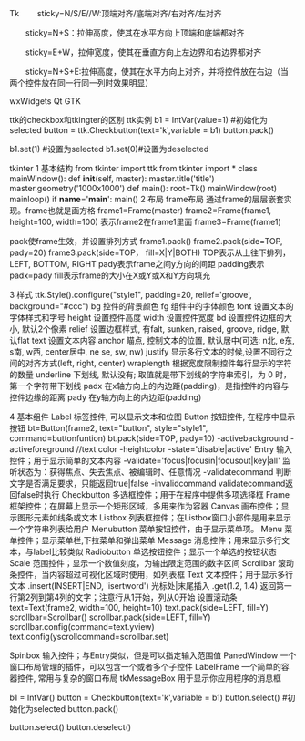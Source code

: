 Tk
　　sticky=N/S/E//W:顶端对齐/底端对齐/右对齐/左对齐

　　sticky=N+S：拉伸高度，使其在水平方向上顶端和底端都对齐

　　sticky=E+W，拉伸宽度，使其在垂直方向上左边界和右边界都对齐

　　sticky=N+S+E:拉伸高度，使其在水平方向上对齐，并将控件放在右边（当两个控件放在同一行同一列时效果明显）

wxWidgets
Qt
GTK

ttk的checkbox和tkingter的区别
ttk实例
b1 = IntVar(value=1) #初始化为selected
button = ttk.Checkbutton(text='k',variable = b1)
button.pack()

b1.set(1) #设置为selected
b1.set(0)#设置为deselected

tkinter
1 基本结构
from tkinter import ttk
from tkinter import *
class mainWindow():
	def __init__(self, master):
		master.title('title')
		master.geometry('1000x1000')
def main():
	root=Tk()
	mainWindow(root)
	mainloop()
if __name__='__main__':
	main()
2 布局
frame布局
通过frame的层层嵌套实现。frame也就是画方格
frame1=Frame(master)
frame2=Frame(frame1, height=100, width=100) 表示frame2在frame1里面
frame3=Frame(frame1)

pack使frame生效，并设置排列方式
frame1.pack()
frame2.pack(side=TOP, pady=20)
frame3.pack(side=TOP， fill=X|Y|BOTH)
TOP表示从上往下排列，LEFT, BOTTOM, RIGHT
pady表示frame之间y方向的间距 padding表示padx=pady
fill表示frame的大小在X或Y或X和Y方向填充

3 样式
ttk.Style().configure("style1", padding=20, relief='groove', background="#ccc")
bg	 控件的背景颜色
fg 	组件中的字体颜色
font 	设置文本的字体样式和字号
height 	设置控件高度
width	设置控件宽度
bd	设置控件边框的大小, 默认2个像素
relief	设置边框样式, 有falt, sunken, raised, groove, ridge, 默认flat
text	设置文本内容
anchor	瞄点, 控制文本的位置, 默认居中(可选: n北, e东, s南, w西, center居中, ne   se, sw, nw)
justify	显示多行文本的时候,设置不同行之间的对齐方式(left, right, center)
wraplength	根据宽度限制控件每行显示的字符的数量
underline	下划线, 默认没有; 取值就是带下划线的字符串索引，为 0 时，第一个字符带下划线
padx	在x轴方向上的内边距(padding)，是指控件的内容与控件边缘的距离
pady	在y轴方向上的内边距(padding)

4 基本组件
Label
标签控件, 可以显示文本和位图
Button
按钮控件, 在程序中显示按钮
bt=Button(frame2, text="button", style="style1", command=buttonfuntion)
bt.pack(side=TOP, pady=10)
	-activebackground
	-activeforeground //text color
	-heightcolor
	-state='disable|active'
Entry
输入控件；用于显示简单的文本内容
	-validate='focus|focusin|focusout|key|all' 监听状态为：获得焦点、失去焦点、被编辑时、任意情况
	-validatecommand 判断文字是否满足要求，只能返回true|false
	-invalidcommand validatecommand返回false时执行
Checkbutton
多选框控件；用于在程序中提供多项选择框
Frame
框架控件；在屏幕上显示一个矩形区域，多用来作为容器
Canvas
画布控件；显示图形元素如线条或文本
Listbox
列表框控件；在Listbox窗口小部件是用来显示一个字符串列表给用户
Menubutton
菜单按钮控件，由于显示菜单项。
Menu
菜单控件；显示菜单栏,下拉菜单和弹出菜单
Message
消息控件；用来显示多行文本，与label比较类似
Radiobutton
单选按钮控件；显示一个单选的按钮状态
Scale
范围控件；显示一个数值刻度，为输出限定范围的数字区间
Scrollbar
滚动条控件，当内容超过可视化区域时使用，如列表框
Text
文本控件；用于显示多行文本
	.insert(INSERT|END, 'isertword') 光标处|末尾插入
	.get(1.2, 1.4) 返回第一行第2列到第4列的文字；注意行从1开始，列从0开始
	设置滚动条
	text=Text(frame2, width=100, height=10)
	text.pack(side=LEFT, fill=Y)
	scrollbar=Scrollbar()
	scrollbar.pack(side=LEFT, fill=Y)
	scrollbar.config(command=text.yview)
	text.config(yscrollcommand=scrollbar.set)
	
Spinbox
输入控件；与Entry类似，但是可以指定输入范围值
PanedWindow
一个窗口布局管理的插件，可以包含一个或者多个子控件
LabelFrame
一个简单的容器控件, 常用与复杂的窗口布局
tkMessageBox
用于显示你应用程序的消息框

b1 = IntVar()
button = Checkbutton(text='k',variable = b1)
button.select() #初始化为selected
button.pack()

button.select()
button.deselect()

